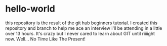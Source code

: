 # hello-world
this repository is the result of the git hub beginners tutorial.
I created this repository and branch to help me ace an interview i'll be attending in a little over 13 hours. It's crazy but I never cared to learn about GIT until riiiight now. Well... No Time Like The Present!
